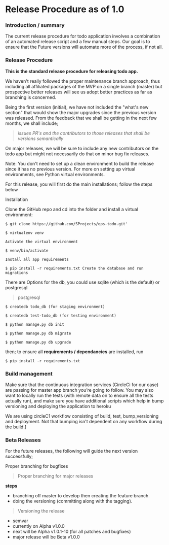 # **Release Procedure as of 1.0** 

### **Introduction / summary**
The current release procedure for todo application involves a combination of an automated release script and a few manual steps. Our goal is to ensure that the Future versions will automate more of the process, if not all.

### **Release Procedure**
**This is the standard release procedure for releasing todo app.**

We haven't really followed the proper maintenance branch approach, thus including all affiliated packages of the MVP on a single branch (master) but prospective better releases will see us adopt better practices as far as branching is concerned. 

Being the first version (initial), we have not included the "what's new section" that would show the major upgrades since the previous version was released. From the feedback that we shall be getting in the next few months, we shall include;
 
> *issues*
> *PR's*
> *and the contributors to those releases that shall be versions semantically*

On major releases, we will be sure to include any new contributors on the todo app but might not necessarily do that on minor bug fix releases.

Note: You don't need to set up a clean environment to build the release since it has no previous version. For more on setting up virtual environments, see Python virtual environments. 

For this release, you will first do the main installations; follow the steps below

Installation

Clone the GitHub repo and cd into the folder and install a virtual environment:

```
$ git clone https://github.com/SProjects/ops-todo.git'

$ virtualenv venv

Activate the virtual environment

$ venv/bin/activate

Install all app requirements

$ pip install -r requirements.txt Create the database and run migrations
```

There are Options for the db, you could use sqlite (which is the default) or postgresql

>postgresql
```
$ createdb todo_db (for staging environment)

$ createdb test-todo_db (for testing environment)

$ python manage.py db init

$ python manage.py db migrate

$ python manage.py db upgrade
```
then; 
to ensure all **requirements / dependancies** are installed, run 
```
$ pip install -r requirements.txt 
```
### **Build management**

Make sure that the continuous integration services (CircleCi for our case) are passing for master app branch you’re going to follow. You may also want to locally run the tests (with remote data on to ensure all the tests actually run), and make sure you have additional scripts which help in bump versioning and deploying the application to heroku

We are using circleC1 workflow consisting of build, test, bump_versioning and deployment. Not that bumping isn't dependent on any workflow during the build.]

### **Beta Releases**
For the future releases, the following will guide the next version successfully;

Proper branching for bugfixes


> Proper branching for major releases

**steps**
- branching off master to develop then creating the feature branch.
- doing the versioning (committing along with the tagging).

> Versioning the release
- semvar
- currently on Alpha v1.0.0
- next will be Alpha v1.0.1-10 (for all patches and bugfixes)
- major release will be Beta v1.0.0